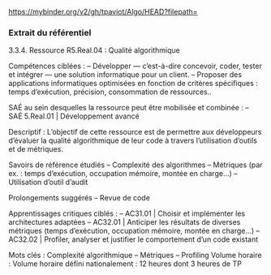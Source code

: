 https://mybinder.org/v2/gh/tpaviot/Algo/HEAD?filepath=

### Extrait du référentiel

3.3.4. Ressource R5.Real.04 : Qualité algorithmique

Compétences ciblées :
– Développer — c’est-à-dire concevoir, coder, tester et intégrer — une solution informatique pour un client.
– Proposer des applications informatiques optimisées en fonction de critères spécifiques : temps d’exécution, précision, consommation de ressources..

SAÉ au sein desquelles la ressource peut être mobilisée et combinée :
– SAÉ 5.Real.01 | Développement avancé

Descriptif :
L’objectif de cette ressource est de permettre aux développeurs d’évaluer la qualité algorithmique de leur code à travers l’utilisation d’outils et de métriques.

Savoirs de référence étudiés
– Complexité des algorithmes
– Métriques (par ex. : temps d’exécution, occupation mémoire, montée en charge...)
– Utilisation d’outil d’audit

Prolongements suggérés
– Revue de code

Apprentissages critiques ciblés :
– AC31.01 | Choisir et implémenter les architectures adaptées
– AC32.01 | Anticiper les résultats de diverses métriques (temps d’exécution, occupation mémoire, montée en charge...)
– AC32.02 | Profiler, analyser et justifier le comportement d’un code existant

Mots clés :
Complexité algorithmique – Métriques – Profiling
Volume horaire :
Volume horaire défini nationalement : 12 heures dont 3 heures de TP
